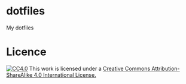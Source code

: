 # dotfiles
My dotfiles

# Licence

[![CC4.0](https://i.creativecommons.org/l/by/4.0/88x31.png
)](http://creativecommons.org/licenses/by-sa/4.0/)
This work is licensed under a [Creative Commons Attribution-ShareAlike 4.0 International License.](http://creativecommons.org/licenses/by-sa/4.0/)

